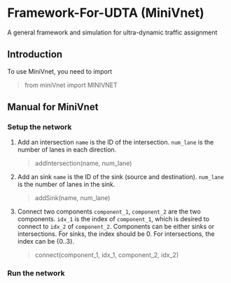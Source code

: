 # Framework-For-UDTA (MiniVnet)
A general framework and simulation for ultra-dynamic traffic assignment

## Introduction
To use MiniVnet, you need to import
> from miniVnet import MINIVNET

## Manual for MiniVnet
### Setup the network
1. Add an intersection
    `name` is the ID of the intersection. `num_lane` is the number of lanes in each direction.
    > addIntersection(name, num_lane)

1. Add an sink
    `name` is the ID of the sink (source and destination). `num_lane` is the number of lanes in the sink.
    > addSink(name, num_lane)
    
1. Connect two components
    `component_1`, `component_2` are the two components. `idx_1` is the index of `component_1`, which is desired to connect to `idx_2` of `component_2`.
    Components can be either sinks or intersections.
    For sinks, the index should be 0.
    For intersections, the index can be {0..3}.
    > connect(component_1, idx_1, component_2, idx_2)
    
### Run the network
